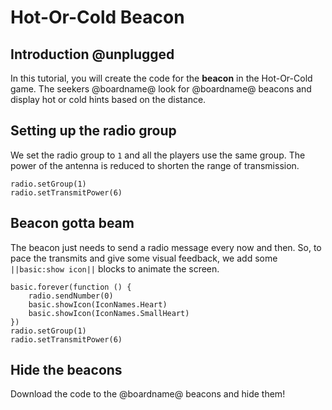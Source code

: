 # Hot-Or-Cold Beacon

## Introduction @unplugged

In this tutorial, you will create the code for the **beacon**
in the Hot-Or-Cold game. The seekers @boardname@ look for @boardname@ beacons and display hot or cold hints
based on the distance.

## Setting up the radio group

We set the radio group to ``1`` and all the players use the same group. 
The power of the antenna is reduced to shorten the range of transmission.

```blocks
radio.setGroup(1)
radio.setTransmitPower(6)
```

## Beacon gotta beam

The beacon just needs to send a radio message every now and then. So, to pace the transmits and give some visual feedback, we add some ``||basic:show icon||`` blocks to animate the screen.

```blocks
basic.forever(function () {
    radio.sendNumber(0)
    basic.showIcon(IconNames.Heart)
    basic.showIcon(IconNames.SmallHeart)
})
radio.setGroup(1)
radio.setTransmitPower(6)
```

## Hide the beacons

Download the code to the @boardname@ beacons and hide them!